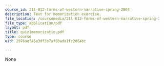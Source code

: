 ```yaml
---
course_id: 21l-012-forms-of-western-narrative-spring-2004
description: Text for memorization exercise.
file_location: /coursemedia/21l-012-forms-of-western-narrative-spring-2004/2976aef45a3df3e7af03ada1fc2d64bc_quiz1memorizatio.pdf
file_type: application/pdf
layout: pdf
title: quiz1memorizatio.pdf
type: course
uid: 2976aef45a3df3e7af03ada1fc2d64bc

---
```

None